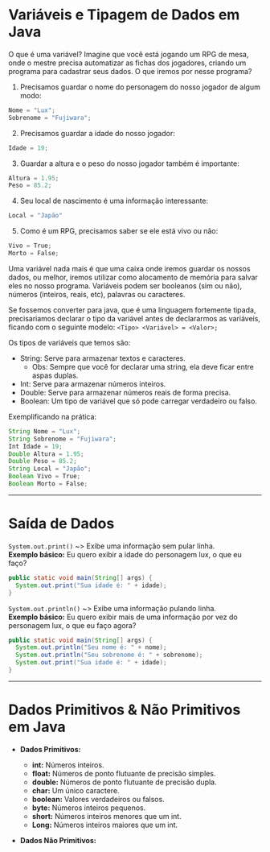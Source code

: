 # Variáveis e Tipagem de Dados em Java

O que é uma variável? Imagine que você está jogando um  RPG de mesa, onde o mestre precisa automatizar as fichas dos jogadores, criando um programa para cadastrar seus dados. O que iremos por nesse programa?

1. Precisamos guardar o nome do personagem do nosso jogador de algum modo:
```java
Nome = "Lux";
Sobrenome = "Fujiwara";
```
2. Precisamos guardar a idade do nosso jogador:
```java
Idade = 19;
```
3. Guardar a altura e o peso do nosso jogador também é importante:
```java
Altura = 1.95;
Peso = 85.2;
```
4. Seu local de nascimento é uma informação interessante:
```java
Local = "Japão"
```
5. Como é um RPG, precisamos saber se ele está vivo ou não:
```java
Vivo = True;
Morto = False;
```

Uma variável nada mais é que uma caixa onde iremos guardar os nossos dados, ou melhor, iremos utilizar como alocamento de memória para salvar eles no nosso programa. Variáveis podem ser booleanos (sim ou não), números (inteiros, reais, etc), palavras ou caracteres.

Se fossemos converter para java, que é uma linguagem fortemente tipada, precisariamos declarar o tipo da variável antes de declararmos as variáveis, ficando com o seguinte modelo: `<Tipo> <Variável> = <Valor>;`

Os tipos de variáveis que temos são:
- String: Serve para armazenar textos e caracteres.
  - Obs: Sempre que você for declarar uma string, ela deve ficar entre aspas duplas.
- Int: Serve para armazenar números inteiros.
- Double: Serve para armazenar números reais de forma precisa.
- Boolean: Um tipo de variável que só pode carregar verdadeiro ou falso.

Exemplificando na prática:
```java
String Nome = "Lux";
String Sobrenome = "Fujiwara";
Int Idade = 19;
Double Altura = 1.95;
Double Peso = 85.2;
String Local = "Japão";
Boolean Vivo = True;
Boolean Morto = False;
```

---

# Saída de Dados

`System.out.print()` ~> Exibe uma informação sem pular linha. <br>
**Exemplo básico:** Eu quero exibir a idade do personagem lux, o  que eu faço?
```java
public static void main(String[] args) {
  System.out.print("Sua idade é: " + idade);
}
```

`System.out.println()` ~> Exibe uma informação pulando linha. <br>
**Exemplo básico:** Eu quero exibir mais de uma informação por vez do personagem lux, o que eu faço agora?
```java
public static void main(String[] args) {
  System.out.println("Seu nome é: " + nome);
  System.out.println("Seu sobrenome é: " + sobrenome);
  System.out.print("Sua idade é: " + idade);
}
```

---

# Dados Primitivos & Não Primitivos em Java

- **Dados Primitivos:**
  - **int:** Números inteiros.
  - **float:** Números de ponto flutuante de precisão simples.
  - **double:** Números de ponto flutuante de precisão dupla.
  - **char:** Um único caractere.
  - **boolean:** Valores verdadeiros ou falsos.
  - **byte:** Números inteiros pequenos.
  - **short:** Números inteiros menores que um int.
  - **Long:** Números inteiros maiores que um int.

- **Dados Não Primitivos:**